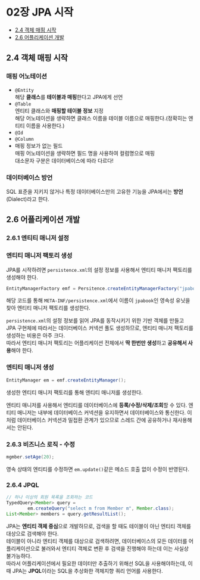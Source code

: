 # 02장 JPA 시작
* [2.4 객체 매핑 시작](#24-객체-매핑-시작)
* [2.6 어플리케이션 개발](#26-어플리케이션-개발)

## 2.4 객체 매핑 시작
### 매핑 어노테이션
* `@Entity`<br>
해당 **클래스**를 **테이블과 매핑**한다고 JPA에게 선언
* `@Table`<br>
엔티티 클래스와 **매핑할 테이블 정보** 지정<br>
해당 어노테이션을 생략하면 클래스 이름을 테이블 이름으로 매핑한다.(정확히는 엔티티 이름을 사용한다.)
* `@Id`
* `@Column`
* 매핑 정보가 없는 필드<br>
매핑 어노테이션을 생략하면 필드 명을 사용하여 컬럼명으로 매핑<br>
대소문자 구분은 데이터베이스에 따라 다르다!

### 데이터베이스 방언
SQL 표준을 지키지 않거나 특정 데이터베이스만의 고유한 기능을 JPA에서는 **방언**(Dialect)라고 한다.

## 2.6 어플리케이션 개발

### 2.6.1 엔티티 매니저 설정
### 엔티티 매니저 팩토리 생성
JPA를 시작하려면 `persistence.xml`의 설정 정보를 사용해서 엔티티 매니저 팩토리를 생성해야 한다.
```java
EntityManagerFactory emf = Persitence.createEntityManagerFactory("jpabook");
```
해당 코드를 통해 `META-INF/persistence.xml`에서 이름이 `jpabook`인 영속성 유닛을 찾아 엔티티 매니저 팩토리를 생성한다.

`persistence.xml`의 설정 정보를 읽어 JPA를 동작시키기 위한 기반 객체를 만들고 JPA 구현체에 따라서는 데이터베이스 커넥션 풀도 생성하므로, 엔티티 매니저 팩토리를 생성하는 비용은 아주 크다.<br>
따라서 엔티티 매니저 팩토리는 어플리케이션 전체에서 **딱 한번만 생성**하고 **공유해서 사용**해야 한다.

### 엔티티 매니저 생성
```java
EntityManager em = emf.createEntityManager();
```
생성한 엔티티 매니저 팩토리를 통해 엔티티 매니저를 생성한다.

엔티티 매니저를 사용해서 엔티티를 데이터베이스에 **등록/수정/삭제/조회**할 수 있다. 엔티티 매니저는 내부에 데이터베이스 커넥션을 유지하면서 데이터베이스와 통신한다. 이처럼 데이터베이스 커넥션과 밀접환 관계가 있으므로 스레드 간에 공유하거나 재사용해서는 안된다.

### 2.6.3 비즈니스 로직 - 수정
```java
mgmber.setAge(20);
```
영속 상태의 엔티티를 수정하면 `em.update()`같은 메소드 호출 없이 수정이 반영된다.

### 2.6.4 JPQL
```java
// 하나 이상의 회원 목록을 조회하는 코드
TypedQuery<Member> query = 
		em.createQuery("select m from Member m", Member.class);
List<Member> members = query.getResultList();
```
JPA는 **엔티티 객체 중심**으로 개발하므로, 검색을 할 때도 테이블이 아닌 엔티티 객체를 대상으로 검색해야 한다.<br>
테이블이 아니라 엔티티 객체를 대상으로 검색하려면, 데이터베이스의 모든 데이터를 어플리케이션으로 불러와서 엔티티 객체로 변환 후 검색을 진행해야 하는데 이는 사실상 불가능하다.<br>
따라서 어플리케이션에서 필요한 데이터만 추출하기 위해선 SQL을 사용해야하는데, 이 때 JPA는 **JPQL**이라는 SQL을 추상화한 객체지향 쿼리 언어를 사용한다. 